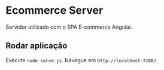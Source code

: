 # Ecommerce Server

Servidor utilizado com o SPA E-commerce Angular.

## Rodar aplicação

Execute `node serve.js`. Navegue em `http://localhost:3100/`.